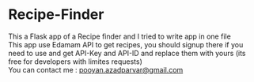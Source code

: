 # Recipe-Finder
This a Flask app of a Recipe finder and I tried to write app in one file<br/>
This app use Edamam API to get recipes, you should signup there if you need to use and get API-Key and API-ID and replace them with yours (its free for developers with limites requests)</br>
You can contact me : pooyan.azadparvar@gmail.com
